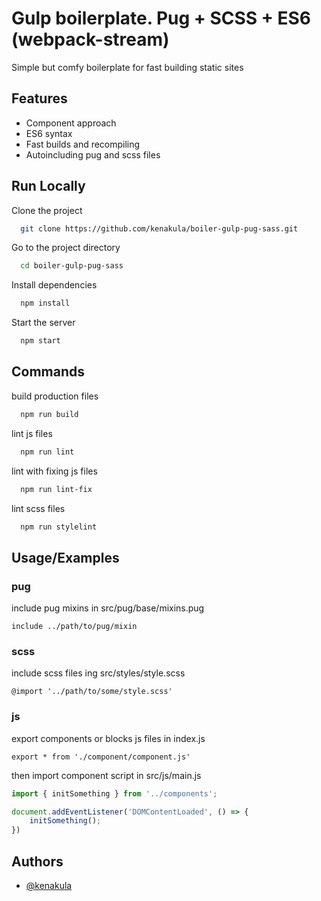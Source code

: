 # Gulp boilerplate. Pug + SCSS + ES6 (webpack-stream)

Simple but comfy boilerplate for fast building static sites
## Features

- Component approach
- ES6 syntax
- Fast builds and recompiling
- Autoincluding pug and scss files

## Run Locally

Clone the project

```bash
  git clone https://github.com/kenakula/boiler-gulp-pug-sass.git
```

Go to the project directory

```bash
  cd boiler-gulp-pug-sass
```

Install dependencies

```bash
  npm install
```

Start the server

```bash
  npm start
```


## Commands

build production files

```bash
  npm run build
```

lint js files

```bash
  npm run lint
```

lint with fixing js files

```bash
  npm run lint-fix
```

lint scss files

```bash
  npm run stylelint
```
## Usage/Examples

### pug

include pug mixins in src/pug/base/mixins.pug
```
include ../path/to/pug/mixin
```

### scss
include scss files ing src/styles/style.scss
```
@import '../path/to/some/style.scss'
```

### js
export components or blocks js files in index.js
```
export * from './component/component.js'
```

then import component script in src/js/main.js

```javascript
import { initSomething } from '../components';

document.addEventListener('DOMContentLoaded', () => {
    initSomething();
})
```
## Authors

- [@kenakula](https://github.com/kenakula)

